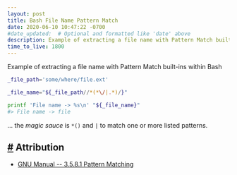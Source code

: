 ```yaml
---
layout: post
title: Bash File Name Pattern Match
date: 2020-06-10 10:47:22 -0700
#date_updated:  # Optional and formatted like 'date' above
description: Example of extracting a file name with Pattern Match built-ins within Bash
time_to_live: 1800
---
```




Example of extracting a file name with Pattern Match built-ins within Bash


```bash
_file_path='some/where/file.ext'

_file_name="${_file_path//*(*\/|.*)/}"

printf 'File name -> %s\n' "${_file_name}"
#> File name -> file
```


... the _magic sauce_ is `*()` and `|` to match one or more listed patterns.


## [#][heading__attribution] Attribution
[heading__attribution]: #attribution


- [GNU Manual -- 3.5.8.1 Pattern Matching](https://www.gnu.org/software/bash/manual/html_node/Pattern-Matching.html)
